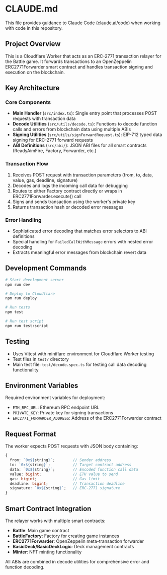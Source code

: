 # CLAUDE.md

This file provides guidance to Claude Code (claude.ai/code) when working with code in this repository.

## Project Overview

This is a Cloudflare Worker that acts as an ERC-2771 transaction relayer for the Battle game. It forwards transactions to an OpenZeppelin ERC2771Forwarder smart contract and handles transaction signing and execution on the blockchain.

## Key Architecture

### Core Components
- **Main Handler** (`src/index.ts`): Single entry point that processes POST requests with transaction data
- **Decode Utilities** (`src/utils/decode.ts`): Functions to decode function calls and errors from blockchain data using multiple ABIs
- **Signing Utilities** (`src/utils/signForwardRequest.ts`): EIP-712 typed data signing for ERC-2771 forward requests
- **ABI Definitions** (`src/abi/`): JSON ABI files for all smart contracts (ReadyAimFire, Factory, Forwarder, etc.)

### Transaction Flow
1. Receives POST request with transaction parameters (from, to, data, value, gas, deadline, signature)
2. Decodes and logs the incoming call data for debugging
3. Routes to either Factory contract directly or wraps in ERC2771Forwarder.execute() call
4. Signs and sends transaction using the worker's private key
5. Returns transaction hash or decoded error messages

### Error Handling
- Sophisticated error decoding that matches error selectors to ABI definitions
- Special handling for `FailedCallWithMessage` errors with nested error decoding
- Extracts meaningful error messages from blockchain revert data

## Development Commands

```bash
# Start development server
npm run dev

# Deploy to Cloudflare
npm run deploy

# Run tests
npm test

# Run test script
npm run test:script
```

## Testing

- Uses Vitest with miniflare environment for Cloudflare Worker testing
- Test files in `test/` directory
- Main test file: `test/decode.spec.ts` for testing call data decoding functionality

## Environment Variables

Required environment variables for deployment:
- `ETH_RPC_URL`: Ethereum RPC endpoint URL
- `PRIVATE_KEY`: Private key for signing transactions
- `ERC2771_FORWARDER_ADDRESS`: Address of the ERC2771Forwarder contract

## Request Format

The worker expects POST requests with JSON body containing:
```typescript
{
  from: `0x${string}`;        // Sender address
  to: `0x${string}`;          // Target contract address
  data: `0x${string}`;        // Encoded function call data
  value: bigint;              // ETH value to send
  gas: bigint;                // Gas limit
  deadline: bigint;           // Transaction deadline
  signature: `0x${string}`;   // ERC-2771 signature
}
```

## Smart Contract Integration

The relayer works with multiple smart contracts:
- **Battle**: Main game contract
- **BattleFactory**: Factory for creating game instances  
- **ERC2771Forwarder**: OpenZeppelin meta-transaction forwarder
- **BasicDeck/BasicDeckLogic**: Deck management contracts
- **Minter**: NFT minting functionality

All ABIs are combined in decode utilities for comprehensive error and function decoding.